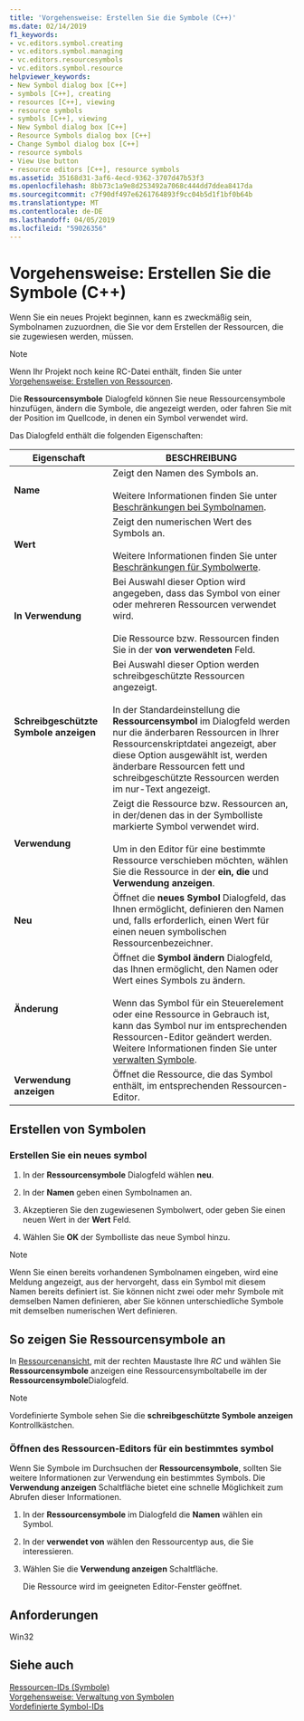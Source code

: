 ```yaml
---
title: 'Vorgehensweise: Erstellen Sie die Symbole (C++)'
ms.date: 02/14/2019
f1_keywords:
- vc.editors.symbol.creating
- vc.editors.symbol.managing
- vc.editors.resourcesymbols
- vc.editors.symbol.resource
helpviewer_keywords:
- New Symbol dialog box [C++]
- symbols [C++], creating
- resources [C++], viewing
- resource symbols
- symbols [C++], viewing
- New Symbol dialog box [C++]
- Resource Symbols dialog box [C++]
- Change Symbol dialog box [C++]
- resource symbols
- View Use button
- resource editors [C++], resource symbols
ms.assetid: 35168d31-3af6-4ecd-9362-3707d47b53f3
ms.openlocfilehash: 8bb73c1a9e8d253492a7068c444dd7ddea8417da
ms.sourcegitcommit: c7f90df497e6261764893f9cc04b5d1f1bf0b64b
ms.translationtype: MT
ms.contentlocale: de-DE
ms.lasthandoff: 04/05/2019
ms.locfileid: "59026356"
---
```

# <a name="how-to-create-symbols-c"></a>Vorgehensweise: Erstellen Sie die Symbole (C++)

Wenn Sie ein neues Projekt beginnen, kann es zweckmäßig sein, Symbolnamen zuzuordnen, die Sie vor dem Erstellen der Ressourcen, die sie zugewiesen werden, müssen.

> [!NOTE]
> Wenn Ihr Projekt noch keine RC-Datei enthält, finden Sie unter [Vorgehensweise: Erstellen von Ressourcen](../windows/how-to-create-a-resource-script-file.md).

Die **Ressourcensymbole** Dialogfeld können Sie neue Ressourcensymbole hinzufügen, ändern die Symbole, die angezeigt werden, oder fahren Sie mit der Position im Quellcode, in denen ein Symbol verwendet wird.

Das Dialogfeld enthält die folgenden Eigenschaften:

|Eigenschaft|BESCHREIBUNG|
|--------------------------|------------------------------------------|
|**Name**|Zeigt den Namen des Symbols an.<br/><br/>Weitere Informationen finden Sie unter [Beschränkungen bei Symbolnamen](../windows/symbol-name-restrictions.md).|
|**Wert**|Zeigt den numerischen Wert des Symbols an.<br/><br/>Weitere Informationen finden Sie unter [Beschränkungen für Symbolwerte](../windows/symbol-value-restrictions.md).|
|**In Verwendung**|Bei Auswahl dieser Option wird angegeben, dass das Symbol von einer oder mehreren Ressourcen verwendet wird.<br/><br/>Die Ressource bzw. Ressourcen finden Sie in der **von verwendeten** Feld.|
|**Schreibgeschützte Symbole anzeigen**|Bei Auswahl dieser Option werden schreibgeschützte Ressourcen angezeigt.<br/><br/>In der Standardeinstellung die **Ressourcensymbol** im Dialogfeld werden nur die änderbaren Ressourcen in Ihrer Ressourcenskriptdatei angezeigt, aber diese Option ausgewählt ist, werden änderbare Ressourcen fett und schreibgeschützte Ressourcen werden im nur-Text angezeigt.|
|**Verwendung**|Zeigt die Ressource bzw. Ressourcen an, in der/denen das in der Symbolliste markierte Symbol verwendet wird.<br/><br/>Um in den Editor für eine bestimmte Ressource verschieben möchten, wählen Sie die Ressource in der **ein, die** und **Verwendung anzeigen**.|
|**Neu**|Öffnet die **neues Symbol** Dialogfeld, das Ihnen ermöglicht, definieren den Namen und, falls erforderlich, einen Wert für einen neuen symbolischen Ressourcenbezeichner.|
|**Änderung**|Öffnet die **Symbol ändern** Dialogfeld, das Ihnen ermöglicht, den Namen oder Wert eines Symbols zu ändern.<br/><br/>Wenn das Symbol für ein Steuerelement oder eine Ressource in Gebrauch ist, kann das Symbol nur im entsprechenden Ressourcen-Editor geändert werden. Weitere Informationen finden Sie unter [verwalten Symbole](../windows/changing-unassigned-symbols.md).|
|**Verwendung anzeigen**|Öffnet die Ressource, die das Symbol enthält, im entsprechenden Ressourcen-Editor.|

## <a name="create-symbols"></a>Erstellen von Symbolen

### <a name="to-create-a-new-symbol"></a>Erstellen Sie ein neues symbol

1. In der **Ressourcensymbole** Dialogfeld wählen **neu**.

1. In der **Namen** geben einen Symbolnamen an.

1. Akzeptieren Sie den zugewiesenen Symbolwert, oder geben Sie einen neuen Wert in der **Wert** Feld.

1. Wählen Sie **OK** der Symbolliste das neue Symbol hinzu.

> [!NOTE]
> Wenn Sie einen bereits vorhandenen Symbolnamen eingeben, wird eine Meldung angezeigt, aus der hervorgeht, dass ein Symbol mit diesem Namen bereits definiert ist. Sie können nicht zwei oder mehr Symbole mit demselben Namen definieren, aber Sie können unterschiedliche Symbole mit demselben numerischen Wert definieren.

## <a name="to-view-resource-symbols"></a>So zeigen Sie Ressourcensymbole an

In [Ressourcenansicht](how-to-create-a-resource-script-file.md#create-resources), mit der rechten Maustaste Ihre *RC* und wählen Sie **Ressourcensymbole** anzeigen eine Ressourcensymboltabelle im der **Ressourcensymbole**Dialogfeld.

> [!NOTE]
> Vordefinierte Symbole sehen Sie die **schreibgeschützte Symbole anzeigen** Kontrollkästchen.

### <a name="to-open-the-resource-editor-for-a-given-symbol"></a>Öffnen des Ressourcen-Editors für ein bestimmtes symbol

Wenn Sie Symbole im Durchsuchen der **Ressourcensymbole**, sollten Sie weitere Informationen zur Verwendung ein bestimmtes Symbols. Die **Verwendung anzeigen** Schaltfläche bietet eine schnelle Möglichkeit zum Abrufen dieser Informationen.

1. In der **Ressourcensymbole** im Dialogfeld die **Namen** wählen ein Symbol.

1. In der **verwendet von** wählen den Ressourcentyp aus, die Sie interessieren.

1. Wählen Sie die **Verwendung anzeigen** Schaltfläche.

   Die Ressource wird im geeigneten Editor-Fenster geöffnet.

## <a name="requirements"></a>Anforderungen

Win32

## <a name="see-also"></a>Siehe auch

[Ressourcen-IDs (Symbole)](../windows/symbols-resource-identifiers.md)<br/>
[Vorgehensweise: Verwaltung von Symbolen](../windows/changing-a-symbol-or-symbol-name-id.md)<br/>
[Vordefinierte Symbol-IDs](../windows/predefined-symbol-ids.md)<br/>